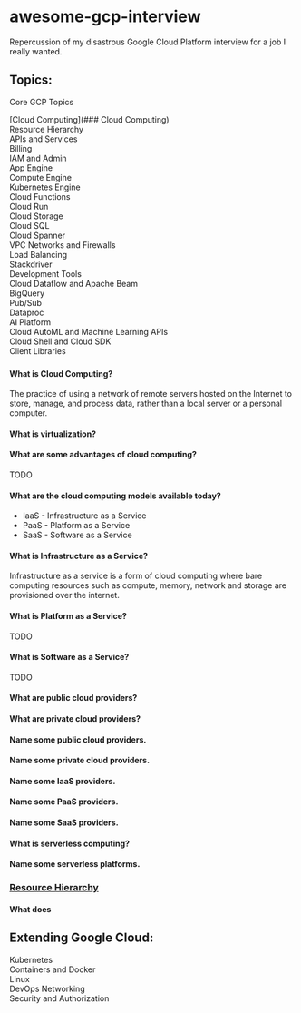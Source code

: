# awesome-gcp-interview

Repercussion of my disastrous Google Cloud Platform interview for a job I really wanted.

## Topics:

Core GCP Topics

[Cloud Computing](### Cloud Computing) <br/>
Resource Hierarchy<br/>
APIs and Services<br/>
Billing<br/>
IAM and Admin<br/>
App Engine<br/>
Compute Engine<br/>
Kubernetes Engine<br/>
Cloud Functions<br/>
Cloud Run<br/>
Cloud Storage<br/>
Cloud SQL<br/>
Cloud Spanner<br/>
VPC Networks and Firewalls<br/>
Load Balancing<br/>
Stackdriver<br/>
Development Tools<br/>
Cloud Dataflow and Apache Beam<br/>
BigQuery<br/>
Pub/Sub<br/>
Dataproc<br/>
AI Platform<br/>
Cloud AutoML and Machine Learning APIs<br/>
Cloud Shell and Cloud SDK<br/>
Client Libraries<br/>

### <u><a name="Cloud Computing"></a></u>


#### What is Cloud Computing?
The practice of using a network of remote servers hosted on the Internet to store, manage, and process data, rather than a local server or a personal computer.

#### What is virtualization?

#### What are some advantages of cloud computing?

TODO
#### What are the cloud computing models available today?
- IaaS - Infrastructure as a Service <br/>
- PaaS - Platform as a Service <br/>
- SaaS - Software as a Service <br/>

#### What is Infrastructure as a Service?
Infrastructure as a service is a form of cloud computing where bare computing resources such as compute, memory, network and storage are provisioned over the internet.

#### What is Platform as a Service?
TODO

#### What is Software as a Service?
TODO

#### What are public cloud providers?

#### What are private cloud providers?

#### Name some public cloud providers.

#### Name some private cloud providers.

#### Name some IaaS providers.

#### Name some PaaS providers.

#### Name some SaaS providers.

#### What is serverless computing?

#### Name some serverless platforms.

### <u>Resource Hierarchy</u>

#### What does

## Extending Google Cloud:

Kubernetes<br/>
Containers and Docker<br/>
Linux<br/>
DevOps
Networking<br/>
Security and Authorization<br/>
